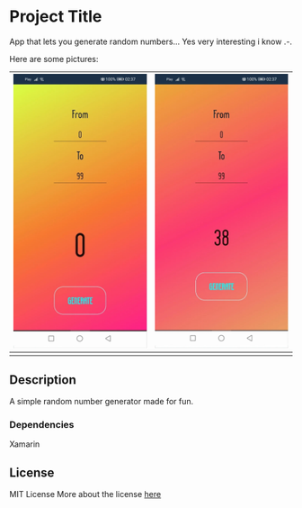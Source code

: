 # Project Title

App that lets you generate random numbers... 
Yes very interesting i know .-.

Here are some pictures:

| ![](/app.jpg)  | ![](/app2.jpg) |
|:---:|:---:|
|     |     |


## Description

A simple random number generator made for fun.

### Dependencies
Xamarin 

## License

MIT License
More about the license [here](./LICENSE.txt) 
